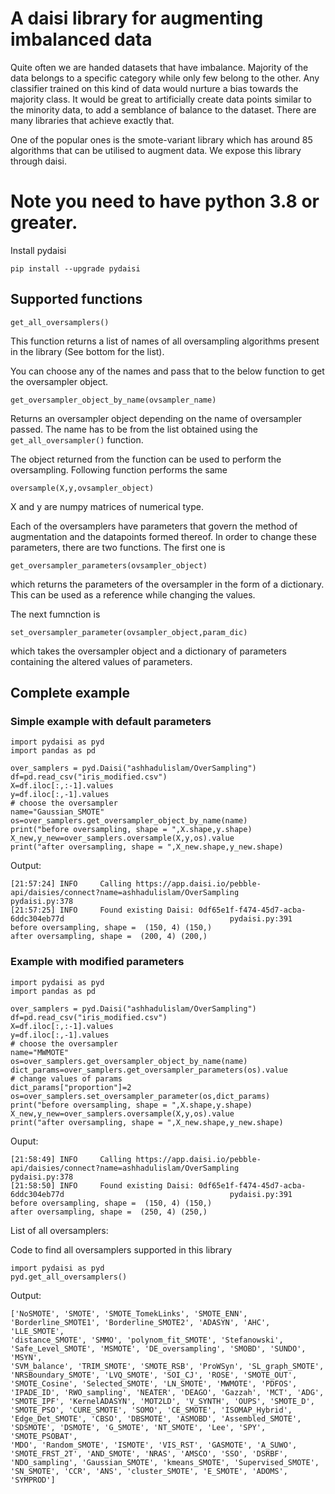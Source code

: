 # A daisi library for augmenting imbalanced data

Quite often we are handed datasets that have imbalance. Majority of the data belongs to a specific category while only few belong to the other. Any classifier trained on this kind of data would nurture a bias towards the majority class. It would be great to artificially create data points similar to the minority data, to add a semblance of balance to the dataset. There are many libraries that achieve exactly that.

One of the popular ones is the smote-variant library which has around 85 algorithms that can be utilised to augment data. We expose this library through daisi.

<h1>Note you need to have python 3.8 or greater.</h1>

Install pydaisi

```
pip install --upgrade pydaisi
```

## Supported functions


```
get_all_oversamplers()
```

This function returns a list of names of all oversampling algorithms present in the library (See bottom for the list).
 
You can choose any of the names and pass that to the below function to get the oversampler object.

```
get_oversampler_object_by_name(ovsampler_name)
```
Returns an oversampler object depending on the name of oversampler passed. The name has to be from the list obtained using the ```get_all_oversampler()``` function.

The object returned from the function can be used to perform the oversampling. Following function performs the same
```
oversample(X,y,ovsampler_object)
```

X and y are numpy matrices of numerical type.

Each of the oversamplers have parameters that govern the method of augmentation and the datapoints formed thereof. In order to change these parameters, there are two functions. The first one is 

```
get_oversampler_parameters(ovsampler_object)
```

which returns the parameters of the oversampler in the form of a dictionary. This can be used as a reference while changing the values.

The next fumnction is 
```
set_oversampler_parameter(ovsampler_object,param_dic)
```
which takes the oversampler object and a dictionary of parameters containing the altered values of parameters.

## Complete example

### Simple example with default parameters

```
import pydaisi as pyd
import pandas as pd

over_samplers = pyd.Daisi("ashhadulislam/OverSampling")
df=pd.read_csv("iris_modified.csv")
X=df.iloc[:,:-1].values
y=df.iloc[:,-1].values
# choose the oversampler	
name="Gaussian_SMOTE"
os=over_samplers.get_oversampler_object_by_name(name)
print("before oversampling, shape = ",X.shape,y.shape)
X_new,y_new=over_samplers.oversample(X,y,os).value
print("after oversampling, shape = ",X_new.shape,y_new.shape)

```

Output:
```
[21:57:24] INFO     Calling https://app.daisi.io/pebble-api/daisies/connect?name=ashhadulislam/OverSampling        pydaisi.py:378
[21:57:25] INFO     Found existing Daisi: 0df65e1f-f474-45d7-acba-6ddc304eb77d                                     pydaisi.py:391
before oversampling, shape =  (150, 4) (150,)
after oversampling, shape =  (200, 4) (200,)
```

### Example with modified parameters


```
import pydaisi as pyd
import pandas as pd

over_samplers = pyd.Daisi("ashhadulislam/OverSampling")
df=pd.read_csv("iris_modified.csv")
X=df.iloc[:,:-1].values
y=df.iloc[:,-1].values
# choose the oversampler	
name="MWMOTE"
os=over_samplers.get_oversampler_object_by_name(name)
dict_params=over_samplers.get_oversampler_parameters(os).value
# change values of params
dict_params["proportion"]=2
os=over_samplers.set_oversampler_parameter(os,dict_params)
print("before oversampling, shape = ",X.shape,y.shape)
X_new,y_new=over_samplers.oversample(X,y,os).value
print("after oversampling, shape = ",X_new.shape,y_new.shape)
```

Ouput:
```
[21:58:49] INFO     Calling https://app.daisi.io/pebble-api/daisies/connect?name=ashhadulislam/OverSampling        pydaisi.py:378
[21:58:50] INFO     Found existing Daisi: 0df65e1f-f474-45d7-acba-6ddc304eb77d                                     pydaisi.py:391
before oversampling, shape =  (150, 4) (150,)
after oversampling, shape =  (250, 4) (250,)
```
List of all oversamplers:

Code to find all oversamplers supported in this library
```
import pydaisi as pyd
pyd.get_all_oversamplers()
```

Output:

```
['NoSMOTE', 'SMOTE', 'SMOTE_TomekLinks', 'SMOTE_ENN', 'Borderline_SMOTE1', 'Borderline_SMOTE2', 'ADASYN', 'AHC', 'LLE_SMOTE', 
'distance_SMOTE', 'SMMO', 'polynom_fit_SMOTE', 'Stefanowski', 'Safe_Level_SMOTE', 'MSMOTE', 'DE_oversampling', 'SMOBD', 'SUNDO', 'MSYN', 
'SVM_balance', 'TRIM_SMOTE', 'SMOTE_RSB', 'ProWSyn', 'SL_graph_SMOTE', 'NRSBoundary_SMOTE', 'LVQ_SMOTE', 'SOI_CJ', 'ROSE', 'SMOTE_OUT', 
'SMOTE_Cosine', 'Selected_SMOTE', 'LN_SMOTE', 'MWMOTE', 'PDFOS', 'IPADE_ID', 'RWO_sampling', 'NEATER', 'DEAGO', 'Gazzah', 'MCT', 'ADG', 
'SMOTE_IPF', 'KernelADASYN', 'MOT2LD', 'V_SYNTH', 'OUPS', 'SMOTE_D', 'SMOTE_PSO', 'CURE_SMOTE', 'SOMO', 'CE_SMOTE', 'ISOMAP_Hybrid', 
'Edge_Det_SMOTE', 'CBSO', 'DBSMOTE', 'ASMOBD', 'Assembled_SMOTE', 'SDSMOTE', 'DSMOTE', 'G_SMOTE', 'NT_SMOTE', 'Lee', 'SPY', 'SMOTE_PSOBAT', 
'MDO', 'Random_SMOTE', 'ISMOTE', 'VIS_RST', 'GASMOTE', 'A_SUWO', 'SMOTE_FRST_2T', 'AND_SMOTE', 'NRAS', 'AMSCO', 'SSO', 'DSRBF', 
'NDO_sampling', 'Gaussian_SMOTE', 'kmeans_SMOTE', 'Supervised_SMOTE', 'SN_SMOTE', 'CCR', 'ANS', 'cluster_SMOTE', 'E_SMOTE', 'ADOMS', 
'SYMPROD']
```



